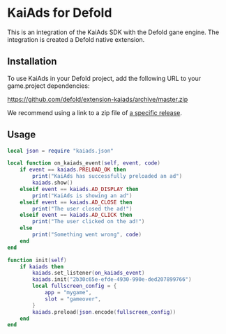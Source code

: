 # KaiAds for Defold
This is an integration of the KaiAds SDK with the Defold gane engine. The integration is created a Defold native extension.

## Installation
To use KaiAds in your Defold project, add the following URL to your game.project dependencies:

https://github.com/defold/extension-kaiads/archive/master.zip

We recommend using a link to a zip file of [a specific release](https://github.com/refold/extension-kaiads/releases).

## Usage

```Lua
local json = require "kaiads.json"

local function on_kaiads_event(self, event, code)
	if event == kaiads.PRELOAD_OK then
		print("KaiAds has successfully preloaded an ad")
		kaiads.show()
	elseif event == kaiads.AD_DISPLAY then
		print("KaiAds is showing an ad")
	elseif event == kaiads.AD_CLOSE then
		print("The user closed the ad!")
	elseif event == kaiads.AD_CLICK then
		print("The user clicked on the ad!")
	else
		print("Something went wrong", code)
	end
end

function init(self)
	if kaiads then
		kaiads.set_listener(on_kaiads_event)
		kaiads.init("2b30c65e-efde-4930-990e-ded207899766")
		local fullscreen_config = {
			app = "mygame",
			slot = "gameover",
		}
		kaiads.preload(json.encode(fullscreen_config))
	end
end
```
